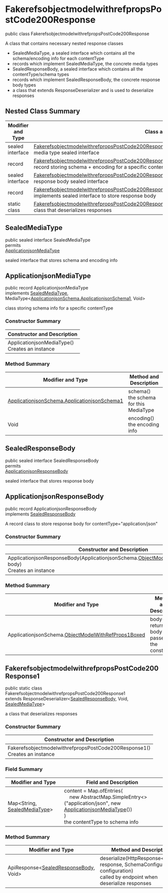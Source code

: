 # FakerefsobjectmodelwithrefpropsPostCode200Response

public class FakerefsobjectmodelwithrefpropsPostCode200Response

A class that contains necessary nested response classes
- SealedMediaType, a sealed interface which contains all the schema/encoding info for each contentType
- records which implement SealedMediaType, the concrete media types
- SealedResponseBody, a sealed interface which contains all the contentType/schema types
- records which implement SealedResponseBody, the concrete response body types
- a class that extends ResponseDeserializer and is used to deserialize responses

## Nested Class Summary
| Modifier and Type | Class and Description |
| ----------------- | --------------------- |
| sealed interface | [FakerefsobjectmodelwithrefpropsPostCode200Response.SealedMediaType](#sealedmediatype)<br>media type sealed interface |
| record | [FakerefsobjectmodelwithrefpropsPostCode200Response.ApplicationjsonMediaType](#applicationjsonmediatype)<br>record storing schema + encoding for a specific contentType |
| sealed interface | [FakerefsobjectmodelwithrefpropsPostCode200Response.SealedResponseBody](#sealedresponsebody)<br>response body sealed interface |
| record | [FakerefsobjectmodelwithrefpropsPostCode200Response.ApplicationjsonResponseBody](#applicationjsonresponsebody)<br>implements sealed interface to store response body |
| static class | [FakerefsobjectmodelwithrefpropsPostCode200Response.FakerefsobjectmodelwithrefpropsPostCode200Response1](#fakerefsobjectmodelwithrefpropspostcode200response1)<br>class that deserializes responses |

## SealedMediaType
public sealed interface SealedMediaType<br>
permits<br>
[ApplicationjsonMediaType](#applicationjsonmediatype)

sealed interface that stores schema and encoding info

## ApplicationjsonMediaType
public record ApplicationjsonMediaType<br>
implements [SealedMediaType](#sealedmediatype), MediaType<[ApplicationjsonSchema.ApplicationjsonSchema1](../../../../paths/fakerefsobjectmodelwithrefprops/post/responses/code200response/content/applicationjson/ApplicationjsonSchema.md#applicationjsonschema1), Void>

class storing schema info for a specific contentType

### Constructor Summary
| Constructor and Description |
| --------------------------- |
| ApplicationjsonMediaType()<br>Creates an instance |

### Method Summary
| Modifier and Type | Method and Description |
| ----------------- | ---------------------- |
| [ApplicationjsonSchema.ApplicationjsonSchema1](../../../../paths/fakerefsobjectmodelwithrefprops/post/responses/code200response/content/applicationjson/ApplicationjsonSchema.md#applicationjsonschema1) | schema()<br>the schema for this MediaType |
| Void | encoding()<br>the encoding info |

## SealedResponseBody
public sealed interface SealedResponseBody<br>
permits<br>
[ApplicationjsonResponseBody](#applicationjsonresponsebody)

sealed interface that stores response body

## ApplicationjsonResponseBody
public record ApplicationjsonResponseBody<br>
implements [SealedResponseBody](#sealedresponsebody)

A record class to store response body for contentType="application/json"

### Constructor Summary
| Constructor and Description |
| --------------------------- |
| ApplicationjsonResponseBody(ApplicationjsonSchema.[ObjectModelWithRefProps1Boxed](../../../../components/schemas/ObjectModelWithRefProps.md#objectmodelwithrefprops1boxed) body)<br>Creates an instance |

### Method Summary
| Modifier and Type | Method and Description |
| ----------------- | ---------------------- |
| ApplicationjsonSchema.[ObjectModelWithRefProps1Boxed](../../../../components/schemas/ObjectModelWithRefProps.md#objectmodelwithrefprops1boxed) | body()<br>returns the body passed in in the constructor |

## FakerefsobjectmodelwithrefpropsPostCode200Response1
public static class FakerefsobjectmodelwithrefpropsPostCode200Response1<br>
extends ResponseDeserializer<[SealedResponseBody](#sealedresponsebody), Void, [SealedMediaType](#sealedmediatype)>

a class that deserializes responses

### Constructor Summary
| Constructor and Description |
| --------------------------- |
| FakerefsobjectmodelwithrefpropsPostCode200Response1()<br>Creates an instance |

### Field Summary
| Modifier and Type | Field and Description |
| ----------------- | --------------------- |
| Map<String, [SealedMediaType](#sealedmediatype)> | content =  Map.ofEntries(<br>&nbsp;&nbsp;&nbsp;&nbsp;new AbstractMap.SimpleEntry<>("application/json", new [ApplicationjsonMediaType](#applicationjsonmediatype)())<br>)<br>the contentType to schema info |

### Method Summary
| Modifier and Type | Method and Description |
| ----------------- | ---------------------- |
| ApiResponse<[SealedResponseBody](#sealedresponsebody), Void> | deserialize(HttpResponse<byte[]> response, SchemaConfiguration configuration)<br>called by endpoint when deserialize responses |
